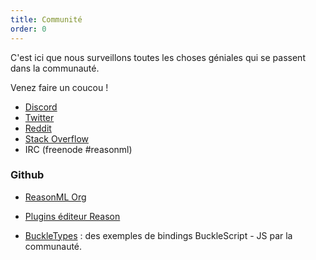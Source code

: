 ```yaml
---
title: Communité
order: 0
---
```


C'est ici que nous surveillons toutes les choses géniales qui se passent dans la communauté.

Venez faire un coucou !

- [Discord](https://discord.gg/reasonml)
- [Twitter](https://twitter.com/reasonml)
- [Reddit](https://www.reddit.com/r/reasonml/)
- [Stack Overflow](http://stackoverflow.com/questions/tagged/reason)
- IRC (freenode #reasonml)

### Github

- [ReasonML Org](https://github.com/reasonml)

- [Plugins éditeur Reason](https://github.com/reasonml-editor)

- [BuckleTypes](https://github.com/BuckleTypes) : des exemples de bindings BuckleScript - JS par la communauté.
